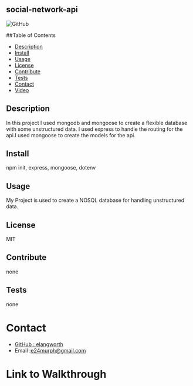 ## social-network-api
![GitHub](https://img.shields.io/github/license/elangworth/social-network-api?logo=GitHub&logoColor=blue)

##Table of Contents
* [Description](#Description)
* [Install](#Install)
* [Usage](#Usage)
* [License](#License)
* [Contribute](#Contribute)
* [Tests](#Tests)
* [Contact](#Contact)
* [Video](#Video)

<a name="Description"></a>
## Description
In this project I used mongodb and mongoose to create a flexible database with some unstructured data. I used express to handle the routing for the api.I used mongoose to create the models for the api.

<a name="Install"></a>
## Install
npm init, express, mongoose, dotenv

<a name="Usage"></a>
## Usage
My Project is used to create a NOSQL database for handling unstructured data.

<a name="License"></a>
## License
MIT

<a name="Contribute"></a>
## Contribute
none

<a name="Tests"></a>
## Tests
none    

<a name="Contact"></a>
# Contact 
* [GitHub : elangworth](https://github.com/elangworth)
* Email :e24murph@gmail.com

<a name="Link to Walkthrough"></a>
# Link to Walkthrough

